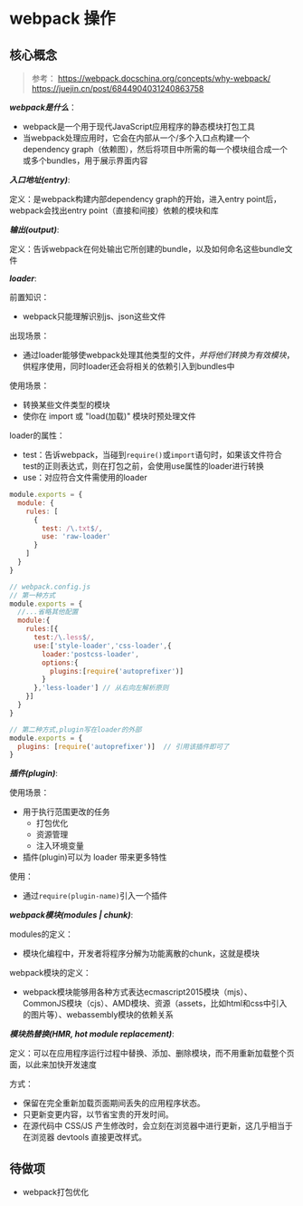 # webpack 操作

## 核心概念

> 参考：
> https://webpack.docschina.org/concepts/why-webpack/   
> https://juejin.cn/post/6844904031240863758   

***webpack是什么***：
- webpack是一个用于现代JavaScript应用程序的静态模块打包工具
- 当webpack处理应用时，它会在内部从一个/多个入口点构建一个dependency graph（依赖图），然后将项目中所需的每一个模块组合成一个或多个bundles，用于展示界面内容

***入口地址(entry)***:

定义：是webpack构建内部dependency graph的开始，进入entry point后，webpack会找出entry point（直接和间接）依赖的模块和库

***输出(output)***:

定义：告诉webpack在何处输出它所创建的bundle，以及如何命名这些bundle文件

***loader***:

前置知识：
- webpack只能理解识别js、json这些文件

出现场景：
- 通过loader能够使webpack处理其他类型的文件，*并将他们转换为有效模块*，供程序使用，同时loader还会将相关的依赖引入到bundles中

使用场景：
- 转换某些文件类型的模块
- 使你在 import 或 "load(加载)" 模块时预处理文件

loader的属性：
- test：告诉webpack，当碰到`require()`或`import`语句时，如果该文件符合test的正则表达式，则在打包之前，会使用use属性的loader进行转换
- use：对应符合文件需使用的loader

<!-- tabs:start -->
<!-- tab:常规 -->
```javascript
module.exports = {
  module: {
    rules: [
      {
        test: /\.txt$/,
        use: 'raw-loader'
      }
    ]
  }
}
```
<!-- tab:plugin和loader一起使用 -->
```javascript
// webpack.config.js
// 第一种方式
module.exports = {
  //...省略其他配置
  module:{
    rules:[{
      test:/\.less$/,
      use:['style-loader','css-loader',{
        loader:'postcss-loader',
        options:{
          plugins:[require('autoprefixer')]
        }
      },'less-loader'] // 从右向左解析原则
    }]
  }
}

// 第二种方式,plugin写在loader的外部
module.exports = {
  plugins: [require('autoprefixer')]  // 引用该插件即可了
}
```
<!-- tabs:end -->

***插件(plugin)***:

使用场景：
- 用于执行范围更改的任务
  - 打包优化
  - 资源管理
  - 注入环境变量
- 插件(plugin)可以为 loader 带来更多特性

使用：
- 通过`require(plugin-name)`引入一个插件

***webpack模块(modules | chunk)***:

modules的定义：
- 模块化编程中，开发者将程序分解为功能离散的chunk，这就是模块

webpack模块的定义：
- webpack模块能够用各种方式表达ecmascript2015模块（mjs）、CommonJS模块（cjs）、AMD模块、资源（assets，比如html和css中引入的图片等）、webassembly模块的依赖关系

***模块热替换(HMR, hot module replacement)***:

定义：可以在应用程序运行过程中替换、添加、删除模块，而不用重新加载整个页面，以此来加快开发速度

方式：
- 保留在完全重新加载页面期间丢失的应用程序状态。
- 只更新变更内容，以节省宝贵的开发时间。
- 在源代码中 CSS/JS 产生修改时，会立刻在浏览器中进行更新，这几乎相当于在浏览器 devtools 直接更改样式。

## 待做项

- webpack打包优化